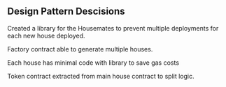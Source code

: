 

## Design Pattern Descisions

Created a library for the Housemates to prevent multiple deployments for each new house deployed.

Factory contract able to generate multiple houses.

Each house has minimal code with library to save gas costs

Token contract extracted from main house contract to split logic.
